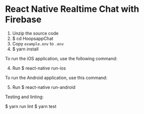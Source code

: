 # React Native Realtime Chat with Firebase

1. Unzip the source code
2. $ cd HoopsappChat
3. Copy `example.env` to `.env`
4. $ yarn install

To run the iOS application, use the following command:

4. Run $ react-native run-ios


To run the Android application, use this command:

5. Run $ react-native run-android


Testing and linting:

$ yarn run lint
$ yarn test
